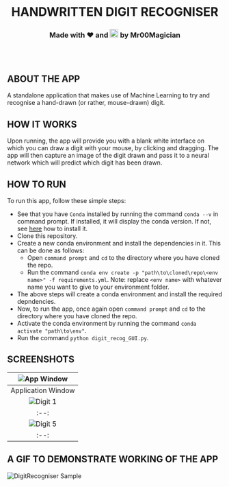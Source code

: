<h1 align = "center"> HANDWRITTEN DIGIT RECOGNISER 
  <h3 align = "center"> Made with ❤️ and <img title = "Python" src = "https://user-images.githubusercontent.com/92143521/166102826-59081947-8e61-4e41-87d6-58ef893f0187.svg" height = "20px"> by Mr00Magician
  </h3>
</h1>
<br>
<br>

## ABOUT THE APP
A standalone application that makes use of Machine Learning to try and recognise a hand-drawn (or rather, mouse-drawn) digit.

## HOW IT WORKS
Upon running, the app will provide you with a blank white interface on which you can draw a digit with your mouse, by clicking and dragging.
The app will then capture an image of the digit drawn and pass it to a neural network which will predict which digit has been drawn.

## HOW TO RUN
To run this app, follow these simple steps:
- See that you have `Conda` installed by running the command `conda --v` in command prompt. If installed, it will display the conda version. If not, see <a href = "https://docs.conda.io/projects/conda/en/latest/user-guide/install/download.html" >here</a> how to install it.
- Clone this repository.
- Create a new conda environment and install the dependencies in it. This can be done as follows:
  - Open `command prompt` and `cd` to the directory where you have cloned the repo.
  - Run the command `conda env create -p "path\to\cloned\repo\<env name>" -f requirements.yml`. Note: replace `<env name>` with whatever name you want to give to your environment folder.
- The above steps will create a conda environment and install the required depndencies.
- Now, to run the app, once again open `command prompt` and `cd` to the directory where you have cloned the repo.
- Activate the conda environment by running the command `conda activate "path\to\env"`.
- Run the command `python digit_recog_GUI.py`.

## SCREENSHOTS
  |![App Window](https://user-images.githubusercontent.com/92143521/166221413-9aa1a3ce-9021-4898-a354-181cf3196aa3.png)|
  |:--:|
  |Application Window|
  |![Digit 1](https://user-images.githubusercontent.com/92143521/166222673-8ff0bedd-8fc2-488c-bd9f-5a04fb3210d2.png)|
  |:--:|
  |![Digit 5](https://user-images.githubusercontent.com/92143521/166222725-42585cf8-fe83-4b1d-beef-bcf4d943cf88.png)|
  |:--:|

## A GIF TO DEMONSTRATE WORKING OF THE APP
  ![DigitRecogniser Sample](https://user-images.githubusercontent.com/92143521/166222772-0fb2ffaf-aa4d-49ae-902c-f1498c8969dc.gif)
  
